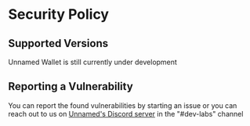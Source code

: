 # Security Policy

## Supported Versions

Unnamed Wallet is still currently under development

## Reporting a Vulnerability

You can report the found vulnerabilities by starting an issue or you can reach out to us on [Unnamed's Discord server](https://discord.gg/kePECdcXad) in the "#dev-labs" channel
